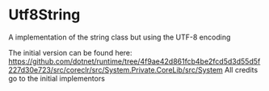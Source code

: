 # Utf8String
A implementation of the string class but using the UTF-8 encoding

The initial version can be found here: https://github.com/dotnet/runtime/tree/4f9ae42d861fcb4be2fcd5d3d55d5f227d30e723/src/coreclr/src/System.Private.CoreLib/src/System
All credits go to the initial implementors

